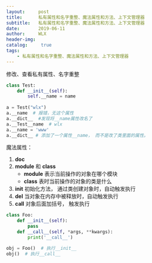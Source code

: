 ```yaml
---
layout:     post
title:      私有属性和名字重整、魔法属性和方法、上下文管理器
subtitle:   私有属性和名字重整、魔法属性和方法、上下文管理器
date:       2019-06-11
author:     WLX
header-img:  
catalog: 	 true
tags:
    - 私有属性和名字重整、魔法属性和方法、上下文管理器
---
```


修改、查看私有属性、名字重整

```python
class Test:
    def __init__(self):
        self.__name = name
        
a = Test("wlx")
a.__name  # 报错，无这个属性
a.__dict__  #发现将__name属性改名了
a.__Test__name  # wlx
a.__name = 'www'
a.__dict__ # 添加了一个属性__name， 而不是改了类里面的属性。
```

魔法属性：
1. __doc__
2. __module__ 和 __class__ 
    - __module__ 表示当前操作的对象在哪个模块
    - __class__ 表时当前操作的对象的类是什么
3. __init__ 初始化方法， 通过类创建对象时，自动触发执行
4. __del__ 当对象在内存中被释放时，自动触发执行
5. __call__ 对象后面加括号， 触发执行
```python
class Foo:
    def __init__(self):
        pass
    def __call__(self, *args, **kwargs):
        print('__call__')

obj = Foo()  # 执行__init__
obj()  # 执行__call__

```




